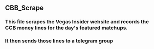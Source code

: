 ## CBB_Scrape

### This file scrapes the Vegas Insider website and records the CCB money lines for the day's featured matchups.
### It then sends those lines to a telegram group
